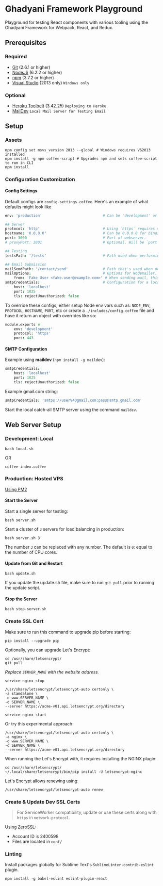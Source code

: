 # Ghadyani Framework Playground
Playground for testing React components with various tooling using the Ghadyani Framework for Webpack, React, and Redux.

## Prerequisites

### Required
- [Git](http://www.git-scm.com/downloads) (2.6.1 or higher)
- [NodeJS](https://nodejs.org/en/download/) (6.2.2 or higher)
- [npm](https://docs.npmjs.com/) (3.7.2 or higher)
- [Visual Studio](https://www.microsoft.com/en-us/download/details.aspx?id=48131) (2013 only) `Windows only`

### Optional
- [Heroku Toolbelt](https://toolbelt.heroku.com/) (3.42.25) `Deploying to Heroku`
- [MailDev](http://danfarrelly.nyc/MailDev/) `Local Mail Server for Testing Email`


## Setup

### Assets
```shell
npm config set msvs_version 2013 --global # Windows requires VS2013 installed
npm install -g npm coffee-script # Upgrades npm and sets coffee-script to run in CLI
npm install
```

### Configuration Customization

#### Config Settings
Default configs are `config-settings.coffee`. Here's an example of what defaults might look like
```coffee
env: 'production'                            # Can be 'development' or 'production'.

## Server
protocol: 'http'                             # Using `https` requires valid certificates.
hostname: '0.0.0.0'                          # Can be 0.0.0.0 for binding to all ports.
port: 3000                                   # Port of webserver.
# proxyPort: 3001                            # Optional. Will be `port + 1` if not defined.

## Testing
testsPath: '/tests'                          # Path used when performing unit-tests

## Email Submission
mailSendPath: '/contact/send'                # Path that's used when doing a POST to send mail.
mailOptions:                                 # Options for Nodemailer.
	from: 'Fake User <fake.user@example.com>' # When sending mail, this appears in the `FROM` field
smtpCredentials:                             # Configuration for a local maildev server.
	host: 'localhost'
	port: 1025
	tls: rejectUnauthorized: false
```

To override these configs, either setup Node env vars such as: `NODE_ENV`, `PROTOCOL`, `HOSTNAME`, `PORT`, etc or create a `./includes/config.coffee` file and have it return an object with overrides like so:

```coffee
module.exports =
	env: 'development'
	protocol: 'https'
	port: 443
```


#### SMTP Configuration
Example using **maildev** (`npm install -g maildev`):

```coffee
smtpCredentials:
    host: 'localhost'
    port: 1025
    tls: rejectUnauthorized: false
```

Example gmail.com string:

```coffee
smtpCredentials: 'smtps://user%40gmail.com:pass@smtp.gmail.com'
```

Start the local catch-all SMTP server using the command `maildev`.


## Web Server Setup

### Development: Local
```shell
bash local.sh
```

OR

```shell
coffee index.coffee
```

### Production: Hosted VPS
[Using PM2](http://pm2.keymetrics.io/)

#### Start the Server
Start a single server for testing:

```shell
bash server.sh
```

Start a cluster of `3` servers for load balancing in production:

```shell
bash server.sh 3
```

The number `3` can be replaced with any number. The default is `0`: equal to the number of CPU cores.

#### Update from Git and Restart
```shell
bash update.sh
```

If you update the update.sh file, make sure to run `git pull` prior to running the update script.

#### Stop the Server
```shell
bash stop-server.sh
```

### Create SSL Cert
Make sure to run this command to upgrade pip before starting:

```shell
pip install --upgrade pip
```

Optionally, you can upgrade Let's Encrypt:

```shell
cd /usr/share/letsencrypt/
git pull
```

_Replace `SERVER_NAME` with the website address._

```shell
service nginx stop

/usr/share/letsencrypt/letsencrypt-auto certonly \
-a standalone \
-d www.SERVER_NAME \
-d SERVER_NAME \
--server https://acme-v01.api.letsencrypt.org/directory

service nginx start
```

Or try this experimental approach:

```shell
/usr/share/letsencrypt/letsencrypt-auto certonly \
-a nginx \
-d www.SERVER_NAME \
-d SERVER_NAME \
--server https://acme-v01.api.letsencrypt.org/directory
```

When running the Let's Encrypt with, it requires installing the NGINX plugin:

```shell
cd /usr/share/letsencrypt/
~/.local/share/letsencrypt/bin/pip install -U letsencrypt-nginx
```

Let's Encrypt allows renewing using:

```shell
/usr/share/letsencrypt/letsencrypt-auto renew
```

### Create & Update Dev SSL Certs
> For ServiceWorker compatibility, update or use these certs along with `https` in `network-protocol`.

Using [ZeroSSL](https://zerossl.com/free-ssl):

- Account ID is 2400598
- Files are located in `conf/`

### Linting
Install packages globally for Sublime Text's `SublimeLinter-contrib-eslint` plugin.

```shell
npm install -g babel-eslint eslint-plugin-react
```
